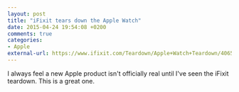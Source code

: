 ```yaml
---
layout: post
title: "iFixit tears down the Apple Watch"
date: 2015-04-24 19:54:08 +0200
comments: true
categories: 
- Apple
external-url: https://www.ifixit.com/Teardown/Apple+Watch+Teardown/40655
---
```


I always feel a new Apple product isn't officially real until I've seen the iFixit teardown. This is a great one.